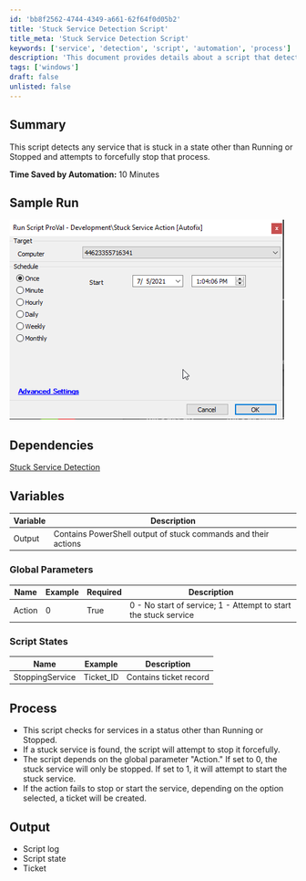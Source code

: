 ```yaml
---
id: 'bb8f2562-4744-4349-a661-62f64f0d05b2'
title: 'Stuck Service Detection Script'
title_meta: 'Stuck Service Detection Script'
keywords: ['service', 'detection', 'script', 'automation', 'process']
description: 'This document provides details about a script that detects services stuck in a state other than Running or Stopped and attempts to forcefully stop those services. It includes sample runs, dependencies, variables, global parameters, and the overall process involved in executing the script.'
tags: ['windows']
draft: false
unlisted: false
---
```


## Summary

This script detects any service that is stuck in a state other than Running or Stopped and attempts to forcefully stop that process.

**Time Saved by Automation:** 10 Minutes

## Sample Run

![Sample Run](../../../static/img/Stuck-Service-Action/image_1.png)

## Dependencies

[Stuck Service Detection](<../monitors/Stuck Service Detection.md>)

## Variables

| Variable | Description                                                   |
|----------|---------------------------------------------------------------|
| Output   | Contains PowerShell output of stuck commands and their actions |

### Global Parameters

| Name    | Example | Required | Description                                           |
|---------|---------|----------|-------------------------------------------------------|
| Action  | 0       | True     | 0 - No start of service; 1 - Attempt to start the stuck service |

### Script States

| Name            | Example   | Description          |
|----------------|-----------|----------------------|
| StoppingService | Ticket_ID | Contains ticket record |

## Process

- This script checks for services in a status other than Running or Stopped.
- If a stuck service is found, the script will attempt to stop it forcefully.
- The script depends on the global parameter "Action." If set to 0, the stuck service will only be stopped. If set to 1, it will attempt to start the stuck service.
- If the action fails to stop or start the service, depending on the option selected, a ticket will be created.

## Output

- Script log
- Script state
- Ticket


